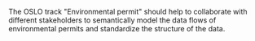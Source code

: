 The OSLO track "Environmental permit" should help to collaborate with different stakeholders to semantically model the data flows of environmental permits and standardize the structure of the data.